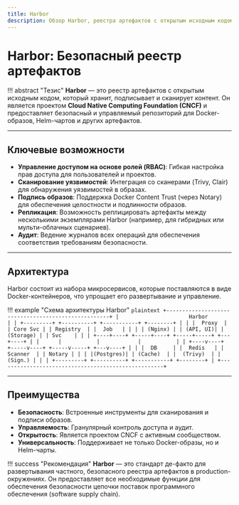 ```yaml
---
title: Harbor
description: Обзор Harbor, реестра артефактов с открытым исходным кодом для облачных окружений.
---
```


# Harbor: Безопасный реестр артефактов

!!! abstract "Тезис"
    **Harbor** — это реестр артефактов с открытым исходным кодом, который хранит, подписывает и сканирует контент. Он является проектом **Cloud Native Computing Foundation (CNCF)** и предоставляет безопасный и управляемый репозиторий для Docker-образов, Helm-чартов и других артефактов.

---

## Ключевые возможности

-   **Управление доступом на основе ролей (RBAC)**: Гибкая настройка прав доступа для пользователей и проектов.
-   **Сканирование уязвимостей**: Интеграция со сканерами (Trivy, Clair) для обнаружения уязвимостей в образах.
-   **Подпись образов**: Поддержка Docker Content Trust (через Notary) для обеспечения целостности и подлинности образов.
-   **Репликация**: Возможность реплицировать артефакты между несколькими экземплярами Harbor (например, для гибридных или мульти-облачных сценариев).
-   **Аудит**: Ведение журналов всех операций для обеспечения соответствия требованиям безопасности.

---

## Архитектура

Harbor состоит из набора микросервисов, которые поставляются в виде Docker-контейнеров, что упрощает его развертывание и управление.

!!! example "Схема архитектуры Harbor"
    ```plaintext
    +----------------------------------------------------+
    |                      Harbor                      |
    | +---------+ +----------+ +-----------+ +--------+ |
    | |  Proxy  | | Core Svc | | Registry  | |  Job   | |
    | | (Nginx) | | (API, UI)| | (Storage) | | Svc    | |
    | +----+----+ +-----+----+ +-----+-----+ +---+----+ |
    |      |           |            |           |
    | +----v----+ +-----v----+ +-----v-----+ +---v----+ |
    | |  DB     | |  Redis   | |  Scanner  | | Notary | |
    | |(Postgres)| | (Cache)  | |  (Trivy)  | |(Sign.) | |
    | +---------+ +----------+ +-----------+ +--------+ |
    +----------------------------------------------------+
    ```

---

## Преимущества

-   **Безопасность**: Встроенные инструменты для сканирования и подписи образов.
-   **Управляемость**: Гранулярный контроль доступа и аудит.
-   **Открытость**: Является проектом CNCF с активным сообществом.
-   **Универсальность**: Поддерживает не только Docker-образы, но и Helm-чарты.

!!! success "Рекомендация"
    **Harbor** — это стандарт де-факто для развертывания частного, безопасного реестра артефактов в production-окружениях. Он предоставляет все необходимые функции для обеспечения безопасности цепочки поставок программного обеспечения (software supply chain).
